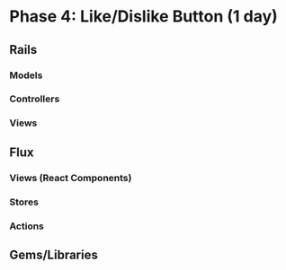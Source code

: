 # Phase 4: Like/Dislike Button (1 day)

## Rails
### Models

### Controllers

### Views

## Flux
### Views (React Components)

### Stores

### Actions

## Gems/Libraries
